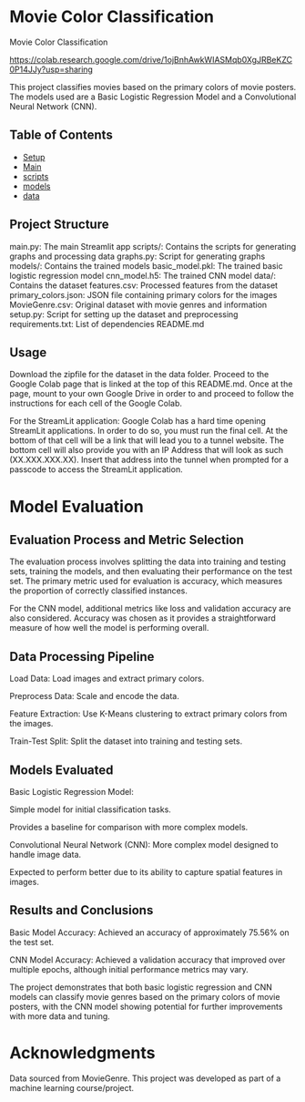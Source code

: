 # Movie Color Classification

Movie Color Classification

https://colab.research.google.com/drive/1ojBnhAwkWIASMqb0XgJRBeKZC0P14JJy?usp=sharing


This project classifies movies based on the primary colors of movie posters. The models used are a Basic Logistic Regression Model and a Convolutional Neural Network (CNN).


## Table of Contents

- [Setup](#setup)
- [Main](#main)
- [scripts](#scripts)
- [models](#models)
- [data](#data)

## Project Structure

main.py: The main Streamlit app
scripts/: Contains the scripts for generating graphs and processing data
graphs.py: Script for generating graphs
models/: Contains the trained models
basic_model.pkl: The trained basic logistic regression model
cnn_model.h5: The trained CNN model
data/: Contains the dataset
features.csv: Processed features from the dataset
primary_colors.json: JSON file containing primary colors for the images
MovieGenre.csv: Original dataset with movie genres and information
setup.py: Script for setting up the dataset and preprocessing
requirements.txt: List of dependencies
README.md


## Usage

Download the zipfile for the dataset in the data folder. Proceed to the Google Colab page that is linked at the top of this README.md. Once at the page, mount to your own Google Drive in order to and proceed to follow the instructions for each cell of the Google Colab. 

For the StreamLit application: Google Colab has a hard time opening StreamLit applications. In order to do so, you must run the final cell. At the bottom of that cell will be a link that will lead you to a tunnel website. The bottom cell will also provide you with an IP Address that will look as such (XX.XXX.XXX.XX). Insert that address into the tunnel when prompted for a passcode to access the StreamLit application.


# Model Evaluation


## Evaluation Process and Metric Selection

The evaluation process involves splitting the data into training and testing sets, training the models, and then evaluating their performance on the test set. The primary metric used for evaluation is accuracy, which measures the proportion of correctly classified instances.

For the CNN model, additional metrics like loss and validation accuracy are also considered. Accuracy was chosen as it provides a straightforward measure of how well the model is performing overall.


## Data Processing Pipeline

Load Data: Load images and extract primary colors.

Preprocess Data: Scale and encode the data.

Feature Extraction: Use K-Means clustering to extract primary colors from the images.

Train-Test Split: Split the dataset into training and testing sets.


## Models Evaluated

Basic Logistic Regression Model:

Simple model for initial classification tasks.

Provides a baseline for comparison with more complex models.

Convolutional Neural Network (CNN):
More complex model designed to handle image data.

Expected to perform better due to its ability to capture spatial features in images.


## Results and Conclusions
Basic Model Accuracy: Achieved an accuracy of approximately 75.56% on the test set.

CNN Model Accuracy: Achieved a validation accuracy that improved over multiple epochs, although initial performance metrics may vary.

The project demonstrates that both basic logistic regression and CNN models can classify movie genres based on the primary colors of movie posters, with the CNN model showing potential for further improvements with more data and tuning.


# Acknowledgments
Data sourced from MovieGenre.
This project was developed as part of a machine learning course/project.
